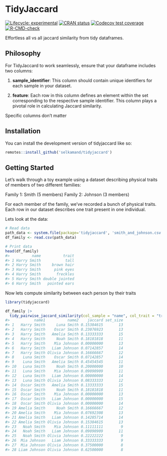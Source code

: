 
<!-- README.md is generated from README.Rmd. Please edit that file -->

# TidyJaccard

<!-- badges: start -->

[![Lifecycle:
experimental](https://img.shields.io/badge/lifecycle-experimental-orange.svg)](https://lifecycle.r-lib.org/articles/stages.html#experimental)
[![CRAN
status](https://www.r-pkg.org/badges/version/tidyjaccard)](https://CRAN.R-project.org/package=tidyjaccard)
[![Codecov test
coverage](https://codecov.io/gh/selkamand/tidyjaccard/branch/master/graph/badge.svg)](https://app.codecov.io/gh/selkamand/tidyjaccard?branch=master)
[![R-CMD-check](https://github.com/selkamand/tidyjaccard/actions/workflows/R-CMD-check.yaml/badge.svg)](https://github.com/selkamand/tidyjaccard/actions/workflows/R-CMD-check.yaml)
<!-- badges: end -->

Effortless all vs all jaccard similarity from tidy dataframes.

## Philosophy

For TidyJaccard to work seamlessly, ensure that your dataframe includes
two columns:

1.  **sample_identifier**: This column should contain unique identifiers
    for each sample in your dataset.

2.  **feature**: Each row in this column defines an element within the
    set corresponding to the respective sample identifier. This column
    plays a pivotal role in calculating Jaccard similarity.

Specific columns don’t matter

## Installation

You can install the development version of tidyjaccard like so:

``` r
remotes::install_github('selkamand/tidyjaccard')
```

## Getting Started

Let’s walk through a toy example using a dataset describing physical
traits of members of two different families:

Family 1: Smith (5 members) Family 2: Johnson (3 members)

For each member of the family, we’ve recorded a bunch of physical
traits. Each row in our dataset describes one trait present in one
individual.

Lets look at the data:

``` r
# Read data
path_data <- system.file(package='tidyjaccard', 'smith_and_johnson.csv')
df_family <- read.csv(path_data)

# Print data
head(df_family)
#>          name          trait
#> 1 Harry Smith           tall
#> 2 Harry Smith     brown hair
#> 3 Harry Smith      pink eyes
#> 4 Harry Smith       freckles
#> 5 Harry Smith double jointed
#> 6 Harry Smith   pointed ears
```

Now lets compute similarity between each person by their traits

``` r
library(tidyjaccard)

df_family |>
  tidy_pairwise_jaccard_similarity(col_sample = "name", col_trait = "trait")
#>           name1          name2    jaccard set_size
#> 1   Harry Smith     Luna Smith 0.15384615       13
#> 2   Harry Smith    Oscar Smith 0.23076923       13
#> 3   Harry Smith   Amelia Smith 0.13333333       15
#> 4   Harry Smith     Noah Smith 0.18181818       11
#> 5   Harry Smith    Mia Johnson 0.00000000       13
#> 6   Harry Smith   Liam Johnson 0.07142857       14
#> 7   Harry Smith Olivia Johnson 0.16666667       12
#> 8    Luna Smith    Oscar Smith 0.07142857       14
#> 9    Luna Smith   Amelia Smith 0.45454545       11
#> 10   Luna Smith     Noah Smith 0.20000000       10
#> 11   Luna Smith    Mia Johnson 0.09090909       11
#> 12   Luna Smith   Liam Johnson 0.00000000       14
#> 13   Luna Smith Olivia Johnson 0.08333333       12
#> 14  Oscar Smith   Amelia Smith 0.13333333       15
#> 15  Oscar Smith     Noah Smith 0.18181818       11
#> 16  Oscar Smith    Mia Johnson 0.00000000       13
#> 17  Oscar Smith   Liam Johnson 0.00000000       15
#> 18  Oscar Smith Olivia Johnson 0.00000000       14
#> 19 Amelia Smith     Noah Smith 0.16666667       12
#> 20 Amelia Smith    Mia Johnson 0.07692308       13
#> 21 Amelia Smith   Liam Johnson 0.14285714       14
#> 22 Amelia Smith Olivia Johnson 0.15384615       13
#> 23   Noah Smith    Mia Johnson 0.11111111        9
#> 24   Noah Smith   Liam Johnson 0.09090909       11
#> 25   Noah Smith Olivia Johnson 0.22222222        9
#> 26  Mia Johnson   Liam Johnson 0.33333333        9
#> 27  Mia Johnson Olivia Johnson 0.37500000        8
#> 28 Liam Johnson Olivia Johnson 0.62500000        8
```
